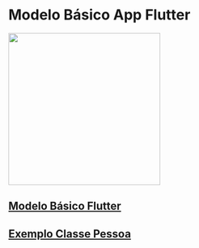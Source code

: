 # Modelo Básico App Flutter

<img src="https://github.com/marcusvsolivera/senac/blob/master/aulasThiago/aula4/Screenshot_1560966486.png" width="300">

## [Modelo Básico Flutter](main.dart)

## [Exemplo Classe Pessoa](exemploClassePessoa.dart)

